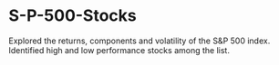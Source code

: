 # S-P-500-Stocks
Explored the returns, components and volatility of the S&P 500 index.
Identified high and low performance stocks among the list.
